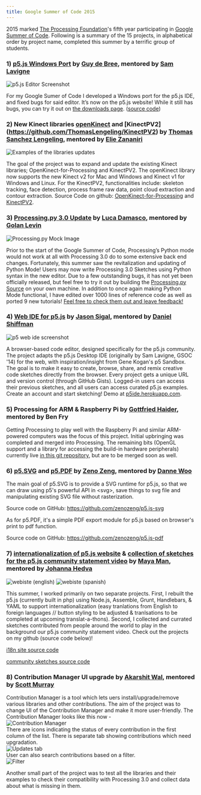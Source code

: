 ```yaml
---
title: Google Summer of Code 2015
---
```


2015 marked [The Processing Foundation](http://processing.org)'s fifth year participating in [Google Summer of Code](https://developers.google.com/open-source/soc/).  Following is a summary of the 15 projects, in alphabetical order by project name, completed this summer by a terrific group of students.


### 1) [p5.js Windows Port](https://github.com/processing/p5.js-editor) by [Guy de Bree](https://github.com/Bruehausu), mentored by [Sam Lavigne](https://github.com/antiboredom)

![p5.js Editor Screenshot](http://i.imgur.com/tL0GUAm.png)

For my Google Sumer of Code I developed a Windows port for the p5.js IDE, and fixed bugs for said editor. It’s now on the p5.js website! While it still has bugs, you can try it out on [the downloads page](http://p5js.org/download/). ([source code](https://github.com/processing/p5.js-editor))

### 2) New Kinect libraries [openKinect](https://github.com/shiffman/OpenKinect-for-Processing) and [KinectPV2] (https://github.com/ThomasLengeling/KinectPV2) by [Thomas Sanchez Lengeling](http://codigogenerativo.com/), mentored by [Elie Zananiri](http://dpt.co/)


![Examples of the libraries updates](http://codigogenerativo.com/wp-content/uploads/Kinect_final.png)

The goal of the project was to expand and update the existing Kinect libraries; OpenKinect-for-Processing and KinectPV2. The openKinect library now supports the new Kinect v2 for Mac and Windows and Kinect v1 for Windows and Linux. For the KinectPV2, functionalities include: skeleton tracking, face detection, process frame raw data, point cloud extraction and contour extraction. Source Code on github: [OpenKinect-for-Processing](https://github.com/shiffman/OpenKinect-for-Processing) and [KinectPV2](https://github.com/ThomasLengeling/KinectPV2).

### 3) [Processing.py 3.0 Update](https://github.com/Luxapodular/processing.py) by [Luca Damasco](https://github.com/Luxapodular), mentored by [Golan Levin](https://github.com/golanlevin)

![Processing.py Mock Image](http://i.imgur.com/mVybW32m.png)

Prior to the start of the Google Summer of Code, Processing’s Python mode would not work at all with Processing 3.0 do to some extensive back end changes. Fortunately, this summer saw the revitalization and updating of Python Mode! Users may now write Processing 3.0 Sketches using Python syntax in the new editor. Due to a few outstanding bugs, it has not yet been officially released, but feel free to try it out by building the [Processing.py Source](https://github.com/Luxapodular/processing.py) on your own machine. In addition to once again making Python Mode functional, I have edited over 1000 lines of reference code as well as ported 9 new tutorials! [Feel free to check them out and leave feedback!](https://github.com/Luxapodular/processing-py-site) 

### 4) [Web IDE for p5.js](https://github.com/therewasaguy/p5js-webIDE) by [Jason Sigal](http://jasonsigal.cc), mentored by [Daniel Shiffman](http://shiffman.net/)

![p5 web ide screenshot](http://i.imgur.com/yKAxxMD.png)

A browser-based code editor, designed specifically for the p5.js community. The project adapts the p5.js Desktop IDE (originally by Sam Lavigne, GSOC '14) for the web, with inspiration/insight from Gene Kogan's p5 Sandbox. The goal is to make it easy to create, browse, share, and remix creative code sketches directly from the browser. Every project gets a unique URL and version control (through GitHub Gists). Logged-in users can access their previous sketches, and all users can access curated p5.js examples. Create an account and start sketching! Demo at [p5ide.herokuapp.com](http://p5ide.herokuapp.com/).

### 5) Processing for ARM & Raspberry Pi by [Gottfried Haider](http://gottfriedhaider.com/), mentored by Ben Fry

Getting Processing to play well with the Raspberry Pi and similar ARM-powered computers was the focus of this project. Initial upbringing was completed and merged into Processing. The remaining bits (OpenGL support and a library for accessing the build-in hardware peripherals) currently live [in this git repository](https://github.com/gohai/processing/commits/arm), but are to be merged soon as well.

### 6) [p5.SVG](https://github.com/zenozeng/p5.js-svg) and [p5.PDF](https://github.com/zenozeng/p5.js-pdf) by [Zeno Zeng](https://github.com/zenozeng), mentored by [Danne Woo](https://github.com/dannewoo)

The main goal of p5.SVG is to provide a SVG runtime for p5.js, so that we can draw using p5's powerful API in \<svg\>, save things to svg file and manipulating existing SVG file without rasterization.

Source code on GitHub: https://github.com/zenozeng/p5.js-svg

As for p5.PDF, it's a simple PDF export module for p5.js based on browser's print to pdf function.

Source code on GitHub: https://github.com/zenozeng/p5.js-pdf

### 7) [internationalization of p5.js website](https://github.com/mayaman/p5js-website) & [collection of sketches for the p5.js community statement video](https://github.com/mayaman/p5jsCommunitySketches) by [Maya Man](https://github.com/mayaman/), mentored by [Johanna Hedva](http://www.johannahedva.com/)

![webiste (english)](http://i.imgur.com/jBwtWP3.png)
![webiste (spanish)](http://i.imgur.com/J1wwOx3.png)

This summer, I worked primarily on two separate projects. First, I rebuilt the p5.js (currently built in php) using Node.js, Assemble, Grunt, Handlebars, & YAML to support internationalization (easy tranlations from English to foreign languages // button styling to be adjusted & tranlsations to be completed at upcoming translat-a-thons). Second, I collected and currated sketches contributed from people around the world to play in the background our p5.js community statement video. Check out the projects on my github (source code below)!

[i18n site source code](https://github.com/mayaman/p5js-website)

[community sketches source code](https://github.com/mayaman/p5jsCommunitySketches)

### 8) Contribution Manager UI upgrade by [Akarshit Wal](https://github.com/Akarshit), mentored by [Scott Murray](https://github.com/alignedleft)

Contribution Manager is a tool which lets uers install/upgrade/remove various libraries and other contributions. The aim of the project was to change UI of the Contribution Manager and make it more user-friendly. The Contribution Manager looks like this now -  
![Contribution Manager](http://i.imgur.com/TuEATTb.png)  
There are icons indicating the status of every contribution in the first column of the list.
There is separate tab showing contributions which need upgradation.  
![Updates tab](http://i.imgur.com/2kIC0EJ.png)  
User can also search contributions based on a filter.  
![Filter](http://i.imgur.com/zmcpaI3.png)  

Another small part of the project was to test all the libraries and their examples to check their compatibility with Processing 3.0 and collect data about what is missing in them.
